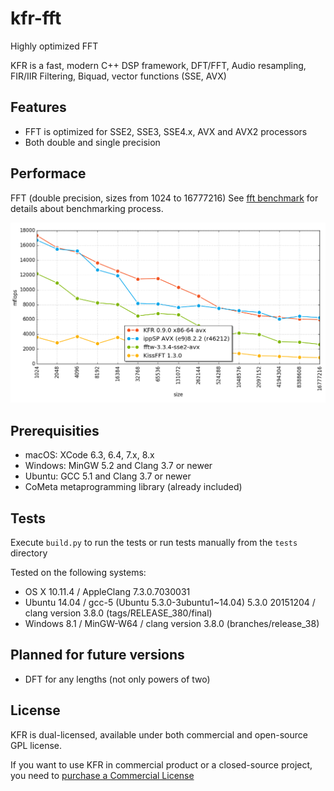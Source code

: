 # kfr-fft
Highly optimized FFT

KFR is a fast, modern C++ DSP framework, DFT/FFT, Audio resampling, FIR/IIR Filtering, Biquad, vector functions (SSE, AVX)

## Features

* FFT is optimized for SSE2, SSE3, SSE4.x, AVX and AVX2 processors
* Both double and single precision

## Performace

FFT (double precision, sizes from 1024 to 16777216)
See [fft benchmark](https://github.com/kfrlib/fft-benchmark) for details about benchmarking process.

![FFT Performance](img/fft_performance.png)

## Prerequisities

* macOS: XCode 6.3, 6.4, 7.x, 8.x
* Windows: MinGW 5.2 and Clang 3.7 or newer
* Ubuntu: GCC 5.1 and Clang 3.7 or newer
* CoMeta metaprogramming library (already included)

## Tests

Execute `build.py` to run the tests or run tests manually from the `tests` directory

Tested on the following systems:

* OS X 10.11.4 / AppleClang 7.3.0.7030031
* Ubuntu 14.04 / gcc-5 (Ubuntu 5.3.0-3ubuntu1~14.04) 5.3.0 20151204 / clang version 3.8.0 (tags/RELEASE_380/final)
* Windows 8.1 / MinGW-W64 / clang version 3.8.0 (branches/release_38)

## Planned for future versions

* DFT for any lengths (not only powers of two)

## License

KFR is dual-licensed, available under both commercial and open-source GPL license.

If you want to use KFR in commercial product or a closed-source project, you need to [purchase a Commercial License](http://kfrlib.com/purchase-license)
